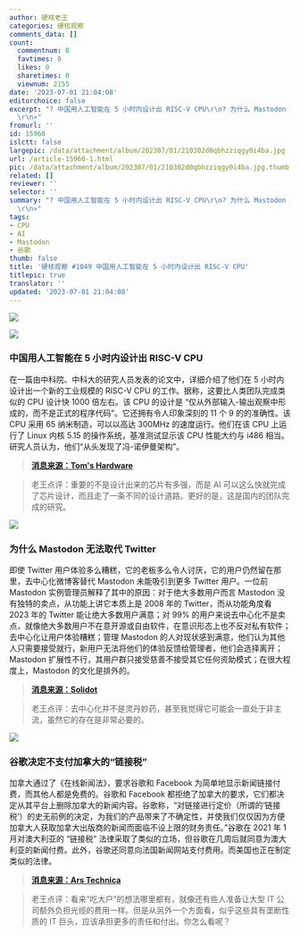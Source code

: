 ```yaml
---
author: 硬核老王
categories: 硬核观察
comments_data: []
count:
  commentnum: 0
  favtimes: 0
  likes: 0
  sharetimes: 0
  viewnum: 2155
date: '2023-07-01 21:04:08'
editorchoice: false
excerpt: "? 中国用人工智能在 5 小时内设计出 RISC-V CPU\r\n? 为什么 Mastodon 无法取代 Twitter\r\n? 谷歌决定不支付加拿大的“链接税”\r\n»
  \r\n»"
fromurl: ''
id: 15960
islctt: false
largepic: /data/attachment/album/202307/01/210302d0qbhzziqgy0i4ba.jpg
url: /article-15960-1.html
pic: /data/attachment/album/202307/01/210302d0qbhzziqgy0i4ba.jpg.thumb.jpg
related: []
reviewer: ''
selector: ''
summary: "? 中国用人工智能在 5 小时内设计出 RISC-V CPU\r\n? 为什么 Mastodon 无法取代 Twitter\r\n? 谷歌决定不支付加拿大的“链接税”\r\n»
  \r\n»"
tags:
- CPU
- AI
- Mastodon
- 谷歌
thumb: false
title: '硬核观察 #1049 中国用人工智能在 5 小时内设计出 RISC-V CPU'
titlepic: true
translator: ''
updated: '2023-07-01 21:04:08'
---
```


![](/data/attachment/album/202307/01/210302d0qbhzziqgy0i4ba.jpg)


![](/data/attachment/album/202307/01/210316wnggtggtfg88bqgd.jpg)


### 中国用人工智能在 5 小时内设计出 RISC-V CPU


在一篇由中科院、中科大的研究人员发表的论文中，详细介绍了他们在 5 小时内设计出一个新的工业规模的 RISC-V CPU 的工作。据称，这要比人类团队完成类似的 CPU 设计快 1000 倍左右。该 CPU 的设计是 “仅从外部输入-输出观察中形成的，而不是正式的程序代码”。它还拥有令人印象深刻的 11 个 9 的的准确性。该 CPU 采用 65 纳米制造，可以以高达 300MHz 的速度运行。他们在该 CPU 上运行了 Linux 内核 5.15 的操作系统，基准测试显示该 CPU 性能大约与 i486 相当。研究人员认为，他们“从头发现了冯-诺伊曼架构”。



> 
> **[消息来源：Tom's Hardware](https://www.tomshardware.com/news/chinese-researchers-usedai-to-design-industrial-scale-risc-v-cpu-in-under-5-hours)**
> 
> 
> 



> 
> 老王点评：重要的不是设计出来的芯片有多强，而是 AI 可以这么快就完成了芯片设计，而且走了一条不同的设计道路。更好的是，这是国内的团队完成的研究。
> 
> 
> 


![](/data/attachment/album/202307/01/210329onqp6vhv8vpgcv2l.jpg)


### 为什么 Mastodon 无法取代 Twitter


即使 Twitter 用户体验多么糟糕，它的老板多么令人讨厌，它的用户仍然留在那里，去中心化微博客替代 Mastodon 未能吸引到更多 Twitter 用户。一位前 Mastodon 实例管理员解释了其中的原因：对于绝大多数用户而言 Mastodon 没有独特的卖点，从功能上讲它本质上是 2008 年的 Twitter，而从功能角度看 2023 年的 Twitter 能让绝大多数用户满意；对 99% 的用户来说去中心化不是卖点，就像绝大多数用户不在意开源或自由软件，在意识形态上也不反对私有软件；去中心化让用户体验糟糕；管理 Mastodon 的人对现状感到满意，他们认为其他人只需要接受就行，新用户无法将他们的体验反馈给管理者，他们会选择离开；Mastodon 扩展性不行，其用户群只接受慈善不接受其它任何资助模式；在很大程度上，Mastodon 的文化是排外的。



> 
> **[消息来源：Solidot](https://www.solidot.org/story?sid=75385)**
> 
> 
> 



> 
> 老王点评：去中心化并不是灵丹妙药，甚至我觉得它可能会一直处于非主流，虽然它的存在是非常必要的。
> 
> 
> 


![](/data/attachment/album/202307/01/210346m608baned8yw6a7g.jpg)


### 谷歌决定不支付加拿大的“链接税”


加拿大通过了《在线新闻法》，要求谷歌和 Facebook 为简单地显示新闻链接付费，而其他人都是免费的。谷歌和 Facebook 都拒绝了加拿大的要求，它们都决定从其平台上删除加拿大的新闻内容。谷歌称，“对链接进行定价（所谓的‘链接税’）的史无前例的决定，为我们的产品带来了不确定性，并使我们仅仅因为方便加拿大人获取加拿大出版商的新闻而面临不设上限的财务责任。”谷歌在 2021 年 1 月对澳大利亚的 “链接税” 法律采取了类似的立场，但谷歌在几周后就同意为澳大利亚的新闻付费。此外，谷歌还同意向法国新闻网站支付费用。而美国也正在制定类似的法律。



> 
> **[消息来源：Ars Technica](https://arstechnica.com/tech-policy/2023/06/google-tells-canada-it-wont-pay-link-tax-will-pull-news-links-from-search/)**
> 
> 
> 



> 
> 老王点评：看来“吃大户”的想法哪里都有，就像还有些人准备让大型 IT 公司额外负担光缆的费用一样。但是从另外一个方面看，似乎这些具有垄断性质的 IT 巨头，应该承担更多的责任和付出。你怎么看呢？
> 
> 
>
